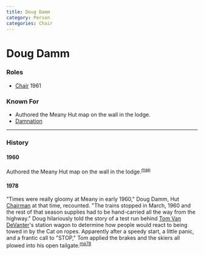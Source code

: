 ```yaml
---
title: Doug Damm
category: Person
categories: Chair
---
```

# Doug Damm
### Roles
- [Chair](Chair) 1961

### Known For
- Authored the Meany Hut map on the wall in the lodge.
- [Damnation](Damnation)

---
### History
#### 1960

Authored the Meany Hut map on the wall in the lodge.<sup>[map][]</sup>

#### 1978

"Times were really gloomy at Meany in early 1960," Doug Damm, Hut [Chairman](Chairman) at that time, recounted. "The trains stopped in March, 1960 and the rest of that season supplies had to be hand-carried all the way from the highway." Doug hilariously told the story of a test run behind [Tom Van DeVanter](Tom-Van-DeVanter)'s station wagon to determine how people would react to being towed in by the Cat on ropes. Apparently after a speedy start, a little panic, and a frantic call to "STOP," Tom applied the brakes and the skiers all plowed into his open tailgate.<sup>[ma78][]</sup>


[map]: Meany-Map
[ma78]: Mountaineer-Annual#1978
